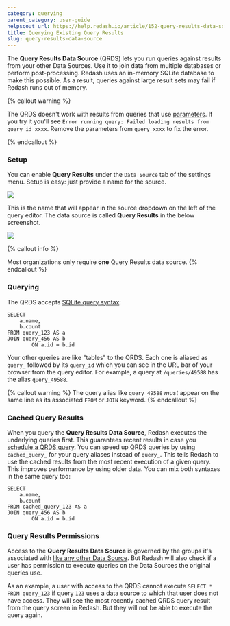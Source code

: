 ```yaml
---
category: querying
parent_category: user-guide
helpscout_url: https://help.redash.io/article/152-query-results-data-source
title: Querying Existing Query Results
slug: query-results-data-source
---
```


The **Query Results Data Source** (QRDS) lets you run queries against results
from your other Data Sources. Use it to join data from multiple databases or
perform post-processing. Redash uses an in-memory SQLite database to make this
possible. As a result, queries against large result sets may fail if Redash runs
out of memory.

{% callout warning %}

The QRDS doesn't work with results from queries that use
[parameters](/help/user-guide/querying/query-parameters). If you try it you'll
see `Error running query: Failed loading results from query id xxxx`. Remove the
parameters from `query_xxxx` to fix the error.

{% endcallout %}

### Setup

You can enable **Query Results** under the `Data Source` tab of the settings
menu. Setup is easy: just provide a name for the source.

![](/assets/images/docs/gitbook/query-results-setup.png)

This is the name that will appear in the source dropdown on the left of the
query editor. The data source is called **Query Results** in the below
screenshot.

![](/assets/images/docs/gitbook/query-results-example.png)

{% callout info %}

Most organizations only require **one** Query Results data source.
{% endcallout %}

### Querying

The QRDS accepts [SQLite query syntax](https://sqlite.org/lang.html):

```
SELECT
	a.name,
	b.count
FROM query_123 AS a
JOIN query_456 AS b
  		ON a.id = b.id
```

Your other queries are like "tables" to the QRDS. Each one is aliased as
`query_` followed by its `query_id` which you can see in the URL bar of your
browser from the query editor. For example, a query at `/queries/49588` has the
alias `query_49588`.

{% callout warning %} The query alias like `query_49588` _must_ appear on the
same line as its associated `FROM` or `JOIN` keyword. {% endcallout %}

### Cached Query Results

When you query the **Query Results Data Source**, Redash executes the underlying
queries first. This guarantees recent results in case you
[schedule a QRDS query](/help/user-guide/querying/scheduling-a-query). You can
speed up QRDS queries by using `cached_query_` for your query aliases instead of
`query_`. This tells Redash to use the cached results from the most recent
execution of a given query. This improves performance by using older data. You
can mix both syntaxes in the same query too:

```
SELECT
	a.name,
	b.count
FROM cached_query_123 AS a
JOIN query_456 AS b
  		ON a.id = b.id
```

### Query Results Permissions

Access to the **Query Results Data Source** is governed by the groups it's
associated with
[like any other Data Source](/help/user-guide/users/permissions-groups). But
Redash will also check if a user has permission to execute queries on the Data
Sources the original queries use.

As an example, a user with access to the QRDS cannot execute
`SELECT * FROM query_123` if query `123` uses a data source to which that user
does not have access. They will see the most recently cached QRDS query result
from the query screen in Redash. But they will not be able to execute the query
again.
